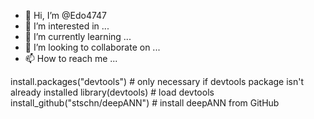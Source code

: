 - 👋 Hi, I’m @Edo4747
- 👀 I’m interested in ...
- 🌱 I’m currently learning ...
- 💞️ I’m looking to collaborate on ...
- 📫 How to reach me ...

<!---
Edo4747/Edo4747 is a ✨ special ✨ repository because its `README.md` (this file) appears on your GitHub profile.
You can click the Preview link to take a look at your changes.
--->
install.packages("devtools") # only necessary if devtools package isn't already installed
library(devtools) # load devtools
install_github("stschn/deepANN") # install deepANN from GitHub
